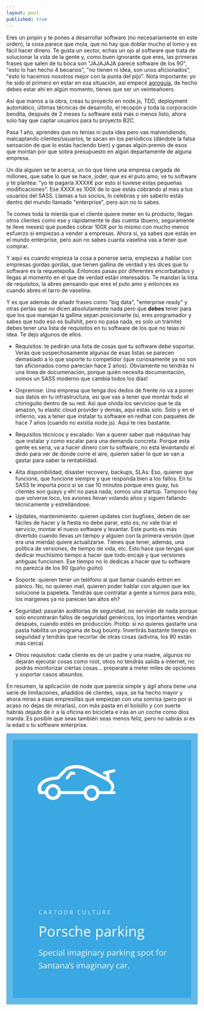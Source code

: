 ```yaml
---
layout: post
published: true
---
```


Eres un pinpin y te pones a desarrollar software (no necesariamente en este orden), la cosa parece
que mola, que no hay que doblar mucho el lomo y es fácil hacer dinero. Te gusta un sector, echas
un ojo al software que trata de solucionar la vida de la gente y, como buen ignorante que eres, las
primeras frases que salen de tu boca son "JAJAJAJA parece software de los 90", "esto lo han hecho 4 becarios", "no tienen ni idea, son unos aficionados", "esto lo hacemos nosotros mejor con la punta del pijo". Nota importante: yo he sido el primero en estar en esa situación, así empecé [agroguía](http://agroguia.es), de hecho debes estar ahí en algún momento, tienes que ser un veinteañoero.

Así que manos a la obra, creas tu proyecto en node.js, TDD, deployment automático, últimas técnicas
de desarrollo, el recopón y toda la corporación bendita, después de 2 meses tu software está más o
menos listo, ahora solo hay que captar usuarios para tu proyecto B2C.

Pasa 1 año, aprendes que no tenías ni puta idea pero vas malvendiendo, malcaptando
clientes/usuarios, te sacan en los periódicos (dándote la falsa sensación de que lo estás haciendo
bien) y ganas algún premio de esos que montan por que sobra presupuesto en algún departamente de
alguna empresa.

Un día alguien se te acerca, un tío que tiene una empresa cargada de millones, que sabe lo que se
hace, joder, que es el puto amo, ve tu software y te plantea: "yo te pagaría XXXX€ por esto si tuviese estas pequeñas
modificaciones". Ese XXXX es 100X de lo que estás cobrando al mes a tus usuarios del SASS. Llamas a
tus socios, lo celebras y sin saberlo estás dentro del mundo llamado "enterprise", pero aún no lo
sabes.

Te comes toda la mierda que el cliente quiere meter en tu producto, llegan otros clientes como ese y
rápidamente te das cuenta (bueno, seguramente te lleve meses) que puedes cobrar 100X por lo mismo con mucho menos esfuerzo si empiezas a vender a empresas. Ahora sí, ya sabes que estás en el mundo enterprise, pero aún no sabes cuanta vaselina vas a tener que comprar.

Y aquí es cuando empieza la cosa a ponerse seria, empiezas a hablar con empresas gordas gordas, que
tienen gallina de verdad y les dices que tu software es la requetepolla. Entonces pasas por
diferentes encorbatados y llegas al momento en el que de verdad están interesados. Te mandan la
lista de requisitos, la abres pensando que eres el puto amo y entonces es cuando abres el tarro de
vaselina.

Y es que además de añadir frases como "big data", "enterprise ready" y otras perlas que no dicen
absolutamente nada pero que **debes** tener para que los que manejan la gallina sepan posicionarte
(sí, eres programador y sabes que todo eso es bullshit, pero no pasa nada, es solo un trámite) debes
tener una lista de requisitos en tu software de los que no teías ni idea. Te dejo algunos de ellos.

- Requisitos: te pedirán una lista de cosas que tu software debe soportar. Verás que sospechosamente
  algunas de esas listas se parecen demasiado a lo que soporte tu competidor (que curiosamente ya no
  son tan aficionados como parecían hace 2 años). Obviamente no tendrás ni una linea de
  documenación, porque quién necesita documentación, somos un SASS moderno que cambia todos los
  días!

- Onpremise: Una empresa que tenga dos dedos de frente no va a poner sus datos en tu infrastructura,
  así que vas a tener que montar todo el chiringuito dentro de su red. Así que olvida los servicios
  que te da amazon, tu elastic cloud provider y demás, aquí estás solo. Solo y en el infierno, vas a
  tener que instalar tu software en redhat con paquetes de hace 7 años (cuando no existía node.js).
  Aquí te ríes bastante.

- Requisitos técnicos y escalado: Van a querer saber qué máquinas hay que instalar y como escalar
  para una demanda concreta. Porque esta gente es seria, va a hacer dinero con tu software, no está
  levantando el dedo para ver de donde corre el aire, quieren saber lo que se van a gastar para
  saber la rentabilidad.

- Alta disponibilidad, disaster recovery, backups, SLAs: Eso, quieren que funcione, que funcione siempre y
  que responda bien a los fallos. En tu SASS te importa poco si se cae 10 minutos porque eres guay,
  tus clientes son guays y eh! no pasa nada, somos una startup. Tampoco hay que volverse loco, los
  aviones llevan volando años y siguen fallando técnicamente y estrellándose.

- Updates, mantenimiento: quieren updates con bugfixes, deben de ser fáciles de hacer y la fiesta no
  debe parar, esto es, no vale tirar el servicio, montar el nuevo software y levantar. Este punto es
  más divertido cuando llevas un tiempo y alguien con la primera versión (que era una mierda) quiere
  actualizarse. Tienes que tener, además, una política de versiones, de tiempo de vida, etc. Esto
  hace que tengas que dedicar muchísimo tiempo a hacer que todo encaje y que versiones antiguas
  funcionen. Ese tiempo no lo dedicas a hacer que tu software no parezca de los 90 (guiño guiño)

- Soporte: quieren tener un teléfono al que llamar cuando entren en pánico. No, no quieren mail,
  quieren poder hablar con alguien que les solucione la papeleta. Tendrás que contratar a gente a
  turnos para esto, los márgenes ya no parecen tan altos eh?

- Seguridad: pasarán auditorías de seguridad, no servirán de nada porque solo encontrarán fallos de
  seguridad genéricos, los importantes vendrán después, cuando estés en producción. Protip: si no
  quieres gastarte una pasta habilita un programa de bug bounty. Invertirás bastante tiempo en
  seguridad y tendrás que recortar de otras cosas (adivina, los 90 están más cerca)

- Otros requisitos: cada cliente es de un padre y una madre, algunos no dejarán ejecutar cosas como
  root, otros no tendrás salida a internet, no podrás monitorizar ciertas cosas... preparate a meter
  miles de opciones y soportar casos absurdos. 


En resumen, la aplicación de node que parecía simple y ágil ahora tiene una serie de limitaciones,
añadidos de clientes, vaya, se ha hecho mayor y ahora miras a esas empresillas que empiezan
con una sonrisa (pero por si acaso no dejas de mirarlas), con más pasta en el bolsillo y con suerte
habrás dejado de ir a la oficina en bicicleta e irás en un coche como dios manda. Es posible que
seas también seas menos feliz, pero no sabrás si es la edad o tu software enterprise.

![como debe ser](/blog_images/porsche.jpg)
